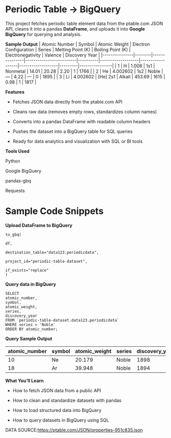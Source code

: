 # Periodic Table → BigQuery
This project fetches periodic table element data from the ptable.com JSON API, cleans it into a pandas **DataFrame**, and uploads it into **Google BigQuery** for querying and analysis.

**Sample Output**
| Atomic Number | Symbol | Atomic Weight | Electron Configuration | Series   | Melting Point (K) | Boiling Point (K) | Electronegativity | Valence | Discovery Year |
|---------------|--------|---------------|-------------------------|----------|-------------------|------------------|-------------------|---------|----------------|
| 1             | H      | 1.008         | 1s1                     | Nonmetal | 14.01             | 20.28            | 2.20              | 1       | 1766           |
| 2             | He     | 4.002602      | 1s2                     | Noble    | —                 | 4.22             | —                 | 0       | 1895           |
| 3             | Li     | 4.002602      | [He] 2s1	               | Alkali	  | 453.69            | 1615             | 0.98              | 1       | 1817           |

**Features**

- Fetches JSON data directly from the ptable.com API

- Cleans raw data (removes empty rows, standardizes column names)

- Converts into a pandas DataFrame with readable column headers

- Pushes the dataset into a BigQuery table for SQL queries

- Ready for data analytics and visualization with SQL or BI tools

**Tools Used**

Python 

Google BigQuery

pandas-gbq

Requests

# Sample Code Snippets
 **Upload DataFrame to BigQuery**

    to_gbq(

    df,
    
    destination_table="data123.periodicdata",  
    
    project_id="periodic-table-dataset",
    
    if_exists="replace"
    )

**Query data in BigQuery**

    SELECT 
    atomic_number,
    symbol,
    atomic_weight,
    series,
    discovery_year
    FROM `periodic-table-dataset.data123.periodicdata`
    WHERE series = 'Noble'
    ORDER BY atomic_number;

**Query Sample Output**

| **atomic_number** | **symbol** | **atomic_weight** | **series** | **discovery_year** | 
|-------------------|------------|-------------------|------------|--------------------|
| 10                | Ne         | 20.179            | Noble      | 1898
| 18                | Ar         | 39.948            | Noble      | 1894



**What You’ll Learn**

- How to fetch JSON data from a public API

- How to clean and standardize datasets with pandas

- How to load structured data into BigQuery

- How to query datasets in BigQuery using SQL


DATA SOURCE:https://ptable.com/JSON/properties-951c835.json

